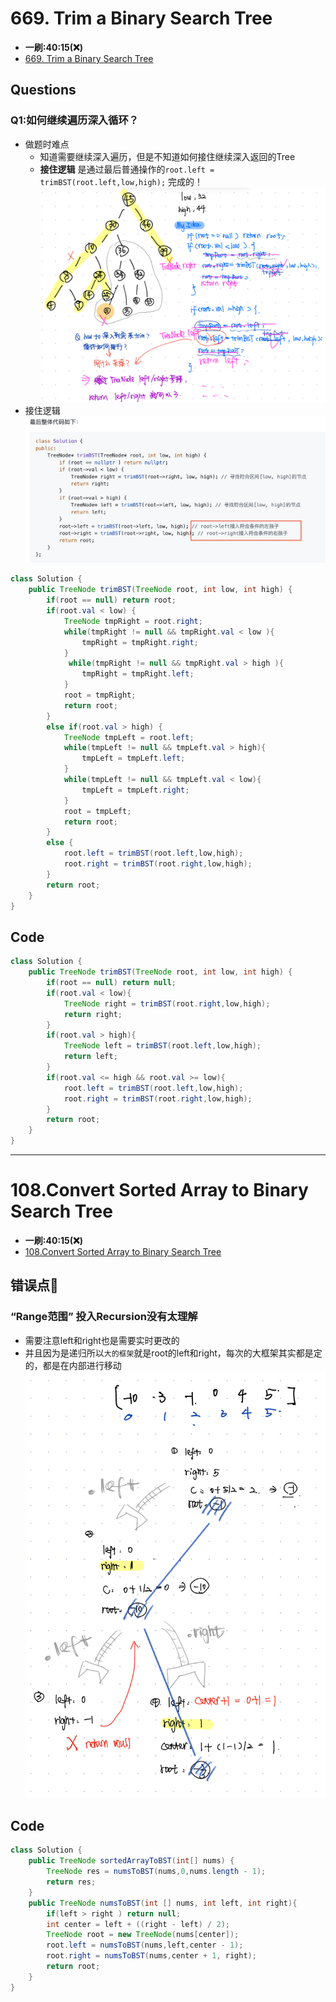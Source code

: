 # 669. Trim a Binary Search Tree
* **一刷:40:15(❌)**
* [669. Trim a Binary Search Tree](https://leetcode.com/problems/trim-a-binary-search-tree/description/)
## Questions
### Q1:如何继续遍历深入循环？
* 做题时难点
  * 知道需要继续深入遍历，但是不知道如何接住继续深入返回的Tree
  * **接住逻辑** 是通过最后普通操作的`root.left = trimBST(root.left,low,high);` 完成的！ 
![image](./img/Day23_1.jpg)
* 接住逻辑
![image](./img/Day23_2.png)
```java 
class Solution {
    public TreeNode trimBST(TreeNode root, int low, int high) {
        if(root == null) return root;
        if(root.val < low) {
            TreeNode tmpRight = root.right;
            while(tmpRight != null && tmpRight.val < low ){
                tmpRight = tmpRight.right;
            }
             while(tmpRight != null && tmpRight.val > high ){
                tmpRight = tmpRight.left;
            }
            root = tmpRight;
            return root;
        }
        else if(root.val > high) {
            TreeNode tmpLeft = root.left;
            while(tmpLeft != null && tmpLeft.val > high){
                tmpLeft = tmpLeft.left;
            }
            while(tmpLeft != null && tmpLeft.val < low){
                tmpLeft = tmpLeft.right;
            }
            root = tmpLeft;
            return root;
        }
        else {
            root.left = trimBST(root.left,low,high);
            root.right = trimBST(root.right,low,high);
        }
        return root;
    }
}
```

## Code

```java
class Solution {
    public TreeNode trimBST(TreeNode root, int low, int high) {
        if(root == null) return null;
        if(root.val < low){
            TreeNode right = trimBST(root.right,low,high);
            return right;         
        }
        if(root.val > high){
            TreeNode left = trimBST(root.left,low,high);
            return left;         
        }
        if(root.val <= high && root.val >= low){
            root.left = trimBST(root.left,low,high);
            root.right = trimBST(root.right,low,high);
        }
        return root;
    }
}
```
***
# 108.Convert Sorted Array to Binary Search Tree
* **一刷:40:15(❌)**
* [108.Convert Sorted Array to Binary Search Tree](https://leetcode.com/problems/convert-sorted-array-to-binary-search-tree/description/)

## 错误点🙅
### “Range范围” 投入Recursion没有太理解
* 需要注意left和right也是需要实时更改的
* 并且因为是递归所以`大的框架`就是root的left和right，每次的大框架其实都是定的，都是在内部进行移动
![image](./img/Day23_3.jpeg)
## Code
```java
class Solution {
    public TreeNode sortedArrayToBST(int[] nums) {
        TreeNode res = numsToBST(nums,0,nums.length - 1);
        return res;
    }
    public TreeNode numsToBST(int [] nums, int left, int right){
        if(left > right ) return null;
        int center = left + ((right - left) / 2);
        TreeNode root = new TreeNode(nums[center]);
        root.left = numsToBST(nums,left,center - 1);
        root.right = numsToBST(nums,center + 1, right);
        return root;
    }
}
```
